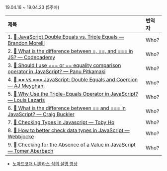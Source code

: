 19.04.16 ~ 19.04.23 (5주차)

| 제목                                                                                                                                        | 번역자   |
| :------------------------------------------------------------------------------------------------------------------------------------------ | :------- |
| 1. [📜 JavaScript Double Equals vs. Triple Equals — Brandon Morelli](https://codeburst.io/javascript-double-equals-vs-triple-equals-61d4ce5a121a)            | Who?   |
| 2. [📜 What is the difference between =, ==, and === in JS? — Codecademy](https://www.codecademy.com/en/forum_questions/558ea4f5e39efed371000508)       | Who?     |
| 3. [📜 Should I use === or == equality comparison operator in JavaScript? — Panu Pitkamaki](https://bytearcher.com/articles/equality-comparison-operator-javascript/)                    | Who?   |
| 4. [📜 == vs === JavaScript: Double Equals and Coercion — AJ Meyghani](https://www.codementor.io/javascript/tutorial/double-equals-and-coercion-in-javascript) | Who? |
| 5. [📜 Why Use the Triple-Equals Operator in JavaScript? — Louis Lazaris](https://www.impressivewebs.com/why-use-triple-equals-javascipt/)      | Who?     |
| 6. [📜 What is the difference between == and === in JavaScript? — Craig Buckler](https://www.oreilly.com/learning/what-is-the-difference-between-and-in-javascript)   | Who?     |
| 7. [📜 Checking Types in Javascript — Toby Ho](http://tobyho.com/2011/01/28/checking-types-in-javascript/)                   | Who?   |
| 8. [📜 How to better check data types in JavaScript — Webbjocke](https://webbjocke.com/javascript-check-data-types/) | Who? |
| 9. [📜 Checking for the Absence of a Value in JavaScript — Tomer Aberbach](https://tomeraberba.ch/html/post/checking-for-the-absence-of-a-value-in-javascript.html) | Who? |

- [노마드코더 니콜라스 식의 설명 영상](https://www.youtube.com/watch?v=QkFkFqg-J04)
